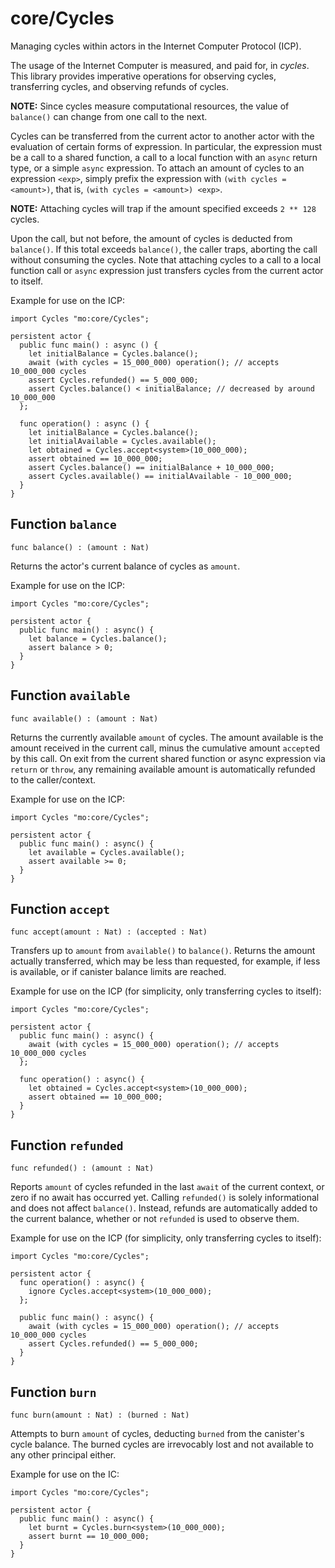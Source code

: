 # core/Cycles
Managing cycles within actors in the Internet Computer Protocol (ICP).

The usage of the Internet Computer is measured, and paid for, in _cycles_.
This library provides imperative operations for observing cycles, transferring cycles, and
observing refunds of cycles.

**NOTE:** Since cycles measure computational resources, the value of  `balance()` can change from one call to the next.

Cycles can be transferred from the current actor to another actor with the evaluation of certain forms of expression.
In particular, the expression must be a call to a shared function, a call to a local function with an `async` return type, or a simple `async` expression.
To attach an amount of cycles to an expression `<exp>`, simply prefix the expression with `(with cycles = <amount>)`, that is, `(with cycles = <amount>) <exp>`.

**NOTE:** Attaching cycles will trap if the amount specified exceeds `2 ** 128` cycles.

Upon the call, but not before, the amount of cycles is deducted from `balance()`.
If this total exceeds `balance()`, the caller traps, aborting the call without consuming the cycles.
Note that attaching cycles to a call to a local function call or `async` expression just transfers cycles from the current actor to itself.

Example for use on the ICP:
```motoko no-repl
import Cycles "mo:core/Cycles";

persistent actor {
  public func main() : async () {
    let initialBalance = Cycles.balance();
    await (with cycles = 15_000_000) operation(); // accepts 10_000_000 cycles
    assert Cycles.refunded() == 5_000_000;
    assert Cycles.balance() < initialBalance; // decreased by around 10_000_000
  };

  func operation() : async () {
    let initialBalance = Cycles.balance();
    let initialAvailable = Cycles.available();
    let obtained = Cycles.accept<system>(10_000_000);
    assert obtained == 10_000_000;
    assert Cycles.balance() == initialBalance + 10_000_000;
    assert Cycles.available() == initialAvailable - 10_000_000;
  }
}
```

## Function `balance`
``` motoko no-repl
func balance() : (amount : Nat)
```

Returns the actor's current balance of cycles as `amount`.

Example for use on the ICP:
```motoko no-repl
import Cycles "mo:core/Cycles";

persistent actor {
  public func main() : async() {
    let balance = Cycles.balance();
    assert balance > 0;
  }
}
```

## Function `available`
``` motoko no-repl
func available() : (amount : Nat)
```

Returns the currently available `amount` of cycles.
The amount available is the amount received in the current call,
minus the cumulative amount `accept`ed by this call.
On exit from the current shared function or async expression via `return` or `throw`,
any remaining available amount is automatically refunded to the caller/context.

Example for use on the ICP:
```motoko no-repl
import Cycles "mo:core/Cycles";

persistent actor {
  public func main() : async() {
    let available = Cycles.available();
    assert available >= 0;
  }
}
```

## Function `accept`
``` motoko no-repl
func accept(amount : Nat) : (accepted : Nat)
```

Transfers up to `amount` from `available()` to `balance()`.
Returns the amount actually transferred, which may be less than
requested, for example, if less is available, or if canister balance limits are reached.

Example for use on the ICP (for simplicity, only transferring cycles to itself):
```motoko no-repl
import Cycles "mo:core/Cycles";

persistent actor {
  public func main() : async() {
    await (with cycles = 15_000_000) operation(); // accepts 10_000_000 cycles
  };

  func operation() : async() {
    let obtained = Cycles.accept<system>(10_000_000);
    assert obtained == 10_000_000;
  }
}
```

## Function `refunded`
``` motoko no-repl
func refunded() : (amount : Nat)
```

Reports `amount` of cycles refunded in the last `await` of the current
context, or zero if no await has occurred yet.
Calling `refunded()` is solely informational and does not affect `balance()`.
Instead, refunds are automatically added to the current balance,
whether or not `refunded` is used to observe them.

Example for use on the ICP (for simplicity, only transferring cycles to itself):
```motoko no-repl
import Cycles "mo:core/Cycles";

persistent actor {
  func operation() : async() {
    ignore Cycles.accept<system>(10_000_000);
  };

  public func main() : async() {
    await (with cycles = 15_000_000) operation(); // accepts 10_000_000 cycles
    assert Cycles.refunded() == 5_000_000;
  }
}
```

## Function `burn`
``` motoko no-repl
func burn(amount : Nat) : (burned : Nat)
```

Attempts to burn `amount` of cycles, deducting `burned` from the canister's
cycle balance. The burned cycles are irrevocably lost and not available to any
other principal either.

Example for use on the IC:
```motoko no-repl
import Cycles "mo:core/Cycles";

persistent actor {
  public func main() : async() {
    let burnt = Cycles.burn<system>(10_000_000);
    assert burnt == 10_000_000;
  }
}
```

